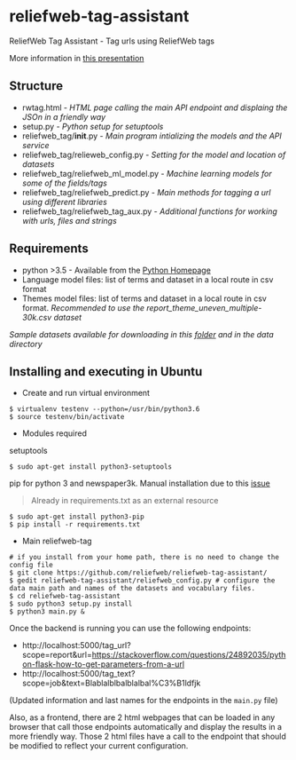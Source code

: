 # reliefweb-tag-assistant
ReliefWeb Tag Assistant - Tag urls using ReliefWeb tags

More information in [this presentation](https://docs.google.com/presentation/d/1p2t0mKYdAgVPQdC6cfNcnKIv_R3INUd0duuhaCGiq9A)

## Structure

- rwtag.html - *HTML page calling the main API endpoint and displaing the JSOn in a friendly way* 
- setup.py - *Python setup for setuptools*
- reliefweb_tag/__init__.py - *Main program intializing the models and the API service*
- reliefweb_tag/relieweb_config.py - *Setting for the model and location of datasets*
- reliefweb_tag/reliefweb_ml_model.py - *Machine learning models for some of the fields/tags*
- reliefweb_tag/reliefweb_predict.py - *Main methods for tagging a url using different libraries*
- reliefweb_tag/reliefweb_tag_aux.py - *Additional functions for working with urls, files and strings*

## Requirements

- python >3.5 - Available from the [Python Homepage](https://www.python.org/)
- Language model files: list of terms and dataset in a local route in csv format
- Themes model files: list of terms and dataset in a local route in csv format. *Recommended to use the report_theme_uneven_multiple-30k.csv dataset*

*Sample datasets available for downloading in this [folder](https://drive.google.com/drive/folders/1Bo5B4DjtCH-tUOretNQmZvvX90bUsdwd?usp=sharing) and in the data directory*

## Installing and executing in Ubuntu

- Create and run virtual environment

```
$ virtualenv testenv --python=/usr/bin/python3.6 
$ source testenv/bin/activate
```

- Modules required

 setuptools

```
$ sudo apt-get install python3-setuptools
```

 pip for python 3 and newspaper3k. Manual installation due to this [issue](https://github.com/codelucas/newspaper/issues/350)
 > Already in requirements.txt as an external resource

```
$ sudo apt-get install python3-pip
$ pip install -r requirements.txt

```

- Main reliefweb-tag 

```
# if you install from your home path, there is no need to change the config file
$ git clone https://github.com/reliefweb/reliefweb-tag-assistant/
$ gedit reliefweb-tag-assistant/reliefweb_config.py # configure the data main path and names of the datasets and vocabulary files.
$ cd reliefweb-tag-assistant
$ sudo python3 setup.py install
$ python3 main.py &
```

Once the backend is running you can use the following endpoints:

- http://localhost:5000/tag_url?scope=report&url=https://stackoverflow.com/questions/24892035/python-flask-how-to-get-parameters-from-a-url
- http://localhost:5000/tag_text?scope=job&text=Blablalblbalblalbal%C3%B1ldfjk

(Updated information and last names for the endpoints in the ```main.py``` file)

Also, as a frontend, there are 2 html webpages that can be loaded in any browser that call those endpoints automatically and display the results in a more friendly way. Those 2 html files have a call to the endpoint that should be modified to reflect your current configuration.


